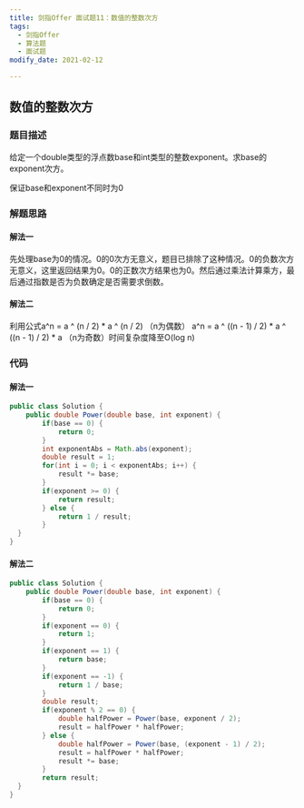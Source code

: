 ```yaml
---
title: 剑指Offer 面试题11：数值的整数次方
tags: 
  - 剑指Offer
  - 算法题
  - 面试题
modify_date: 2021-02-12

---
```


## 数值的整数次方

### 题目描述

给定一个double类型的浮点数base和int类型的整数exponent。求base的exponent次方。

保证base和exponent不同时为0

<!--more-->

### 解题思路

#### 解法一

先处理base为0的情况。0的0次方无意义，题目已排除了这种情况。0的负数次方无意义，这里返回结果为0。0的正数次方结果也为0。然后通过乘法计算乘方，最后通过指数是否为负数确定是否需要求倒数。

#### 解法二

利用公式a^n = a ^ (n / 2) * a ^ (n / 2)  （n为偶数） a^n = a ^ ((n - 1) / 2) * a ^ ((n - 1) / 2) * a  （n为奇数）时间复杂度降至O(log n)

### 代码

#### 解法一

```java
public class Solution {
    public double Power(double base, int exponent) {
        if(base == 0) {
            return 0;
        }
        int exponentAbs = Math.abs(exponent);
        double result = 1;
        for(int i = 0; i < exponentAbs; i++) {
            result *= base;
        }
        if(exponent >= 0) {
            return result;
        } else {
            return 1 / result;
        }
  }
}
```

#### 解法二

```java
public class Solution {
    public double Power(double base, int exponent) {
        if(base == 0) {
            return 0;
        }
        if(exponent == 0) {
            return 1;
        }
        if(exponent == 1) {
            return base;
        }
        if(exponent == -1) {
            return 1 / base;
        }
        double result;
        if(exponent % 2 == 0) {
            double halfPower = Power(base, exponent / 2);
            result = halfPower * halfPower;
        } else {
            double halfPower = Power(base, (exponent - 1) / 2);
            result = halfPower * halfPower;
            result *= base;
        }
        return result;
  }
}
```

